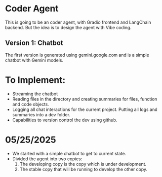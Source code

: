 # Coder Agent
This is going to be an coder agent, with Gradio frontend and LangChain backend. But the idea is to design the agent with Vibe coding. 

## Version 1: Chatbot
The first version is generated using gemini.google.com and is a simple chatbot with Gemini models.

# To Implement:
* Streaming the chatbot
* Reading files in the directory and creating summaries for files, function and code objects.
* Logging all chat interactions for the current project. Putting all logs and summaries into a dev folder.
* Capabilities to version control the dev using github.

# 05/25/2025
* We started with a simple chatbot to get to current state.
* Divided the agent into two copies: 
    1. The developing copy is the copy which is under development. 
    2. The stable copy that will be running to develop the other copy.
